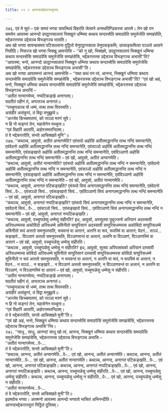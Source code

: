 ```yaml
---
title: ०२ २ आनन्दभद्देकरत्तसुत्तम्

---
```


२७६. एवं मे सुतं – एकं समयं भगवा सावत्थियं विहरति जेतवने अनाथपिण्डिकस्स आरामे। तेन खो पन समयेन आयस्मा आनन्दो उपट्ठानसालायं भिक्खूनं धम्मिया कथाय सन्दस्सेति समादपेति समुत्तेजेति सम्पहंसेति, भद्देकरत्तस्स उद्देसञ्च विभङ्गञ्च भासति।  
अथ खो भगवा सायन्हसमयं पटिसल्लाना वुट्ठितो येनुपट्ठानसाला तेनुपसङ्कमि; उपसङ्कमित्वा पञ्ञत्ते आसने निसीदि। निसज्ज खो भगवा भिक्खू आमन्तेसि – ‘‘को नु खो, भिक्खवे, उपट्ठानसालायं भिक्खूनं धम्मिया कथाय सन्दस्सेसि समादपेसि समुत्तेजेसि सम्पहंसेसि, भद्देकरत्तस्स उद्देसञ्च विभङ्गञ्च अभासी’’ति? ‘‘आयस्मा, भन्ते, आनन्दो उपट्ठानसालायं भिक्खूनं धम्मिया कथाय सन्दस्सेसि समादपेसि समुत्तेजेसि सम्पहंसेसि, भद्देकरत्तस्स उद्देसञ्च विभङ्गञ्च अभासी’’ति।  
अथ खो भगवा आयस्मन्तं आनन्दं आमन्तेसि – ‘‘यथा कथं पन त्वं, आनन्द, भिक्खूनं धम्मिया कथाय सन्दस्सेसि समादपेसि समुत्तेजेसि सम्पहंसेसि , भद्देकरत्तस्स उद्देसञ्च विभङ्गञ्च अभासी’’ति? ‘‘एवं खो अहं, भन्ते, भिक्खूनं धम्मिया कथाय सन्दस्सेसिं समादपेसिं समुत्तेजेसिं सम्पहंसेसिं, भद्देकरत्तस्स उद्देसञ्च विभङ्गञ्च अभासिं –  
‘‘अतीतं नान्वागमेय्य, नप्पटिकङ्खे अनागतम्।  
यदतीतं पहीनं तं, अप्पत्तञ्च अनागतं॥  
‘‘पच्चुप्पन्नञ्च यो धम्मं, तत्थ तत्थ विपस्सति।  
असंहीरं असंकुप्पं, तं विद्वा मनुब्रूहये॥  
‘‘अज्जेव किच्चमातप्पं, को जञ्ञा मरणं सुवे।  
न हि नो सङ्गरं तेन, महासेनेन मच्चुना॥  
‘‘एवं विहारिं आतापिं, अहोरत्तमतन्दितम्।  
तं वे भद्देकरत्तोति, सन्तो आचिक्खते मुनि’’॥  
२७७. ‘‘कथञ्च, आवुसो, अतीतं अन्वागमेति? एवंरूपो अहोसिं अतीतमद्धानन्ति तत्थ नन्दिं समन्वानेति, एवंवेदनो अहोसिं अतीतमद्धानन्ति तत्थ नन्दिं समन्वानेति, एवंसञ्ञो अहोसिं अतीतमद्धानन्ति तत्थ नन्दिं समन्वानेति, एवंसङ्खारो अहोसिं अतीतमद्धानन्ति तत्थ नन्दिं समन्वानेति, एवंविञ्ञाणो अहोसिं अतीतमद्धानन्ति तत्थ नन्दिं समन्वानेति – एवं खो, आवुसो, अतीतं अन्वागमेति।  
‘‘कथञ्च, आवुसो, अतीतं नान्वागमेति? एवंरूपो अहोसिं अतीतमद्धानन्ति तत्थ नन्दिं न समन्वानेति, एवंवेदनो अहोसिं अतीतमद्धानन्ति तत्थ नन्दिं न समन्वानेति, एवंसञ्ञो अहोसिं अतीतमद्धानन्ति तत्थ नन्दिं न समन्वानेति, एवंसङ्खारो अहोसिं अतीतमद्धानन्ति तत्थ नन्दिं न समन्वानेति, एवंविञ्ञाणो अहोसिं अतीतमद्धानन्ति तत्थ नन्दिं न समन्वानेति – एवं खो, आवुसो, अतीतं नान्वागमेति।  
‘‘कथञ्च, आवुसो, अनागतं पटिकङ्खति? एवंरूपो सियं अनागतमद्धानन्ति तत्थ नन्दिं समन्वानेति, एवंवेदनो सियं…पे॰… एवंसञ्ञो सियं… एवंसङ्खारो सियं… एवंविञ्ञाणो सियं अनागतमद्धानन्ति तत्थ नन्दिं समन्वानेति – एवं खो, आवुसो, अनागतं पटिकङ्खति।  
‘‘कथञ्च, आवुसो, अनागतं नप्पटिकङ्खति? एवंरूपो सियं अनागतमद्धानन्ति तत्थ नन्दिं न समन्वानेति, एवंवेदनो सियं…पे॰… एवंसञ्ञो सियं… एवंसङ्खारो सियं… एवंविञ्ञाणो सियं अनागतमद्धानन्ति तत्थ नन्दिं न समन्वानेति – एवं खो, आवुसो, अनागतं नप्पटिकङ्खति।  
‘‘कथञ्च, आवुसो, पच्चुप्पन्नेसु धम्मेसु संहीरति? इध, आवुसो, अस्सुतवा पुथुज्जनो अरियानं अदस्सावी अरियधम्मस्स अकोविदो अरियधम्मे अविनीतो सप्पुरिसानं अदस्सावी सप्पुरिसधम्मस्स अकोविदो सप्पुरिसधम्मे अविनीतो रूपं अत्ततो समनुपस्सति, रूपवन्तं वा अत्तानं, अत्तनि वा रूपं, रूपस्मिं वा अत्तानं; वेदनं… सञ्ञं… सङ्खारे… विञ्ञाणं अत्ततो समनुपस्सति, विञ्ञाणवन्तं वा अत्तानं, अत्तनि वा विञ्ञाणं, विञ्ञाणस्मिं वा अत्तानं – एवं खो, आवुसो, पच्चुप्पन्नेसु धम्मेसु संहीरति।  
‘‘कथञ्च , आवुसो, पच्चुप्पन्नेसु धम्मेसु न संहीरति? इध, आवुसो, सुतवा अरियसावको अरियानं दस्सावी अरियधम्मस्स कोविदो अरियधम्मे सुविनीतो सप्पुरिसानं दस्सावी सप्पुरिसधम्मस्स कोविदो सप्पुरिसधम्मे सुविनीतो न रूपं अत्ततो समनुपस्सति, न रूपवन्तं वा अत्तानं, न अत्तनि वा रूपं, न रूपस्मिं वा अत्तानं; न वेदनं… न सञ्ञं… न सङ्खारे… न विञ्ञाणं अत्ततो समनुपस्सति, न विञ्ञाणवन्तं वा अत्तानं, न अत्तनि वा विञ्ञाणं, न विञ्ञाणस्मिं वा अत्तानं – एवं खो, आवुसो, पच्चुप्पन्नेसु धम्मेसु न संहीरति।  
‘‘अतीतं नान्वागमेय्य, नप्पटिकङ्खे अनागतम्।  
यदतीतं पहीनं तं, अप्पत्तञ्च अनागतं॥  
‘‘पच्चुप्पन्नञ्च यो धम्मं, तत्थ तत्थ विपस्सति।  
असंहीरं असंकुप्पं, तं विद्वा मनुब्रूहये॥  
‘‘अज्जेव किच्चमातप्पं, को जञ्ञा मरणं सुवे।  
न हि नो सङ्गरं तेन, महासेनेन मच्चुना॥  
‘‘एवं विहारिं आतापिं, अहोरत्तमतन्दितम्।  
तं वे भद्देकरत्तोति, सन्तो आचिक्खते मुनी’’ति॥  
‘‘एवं खो अहं, भन्ते, भिक्खूनं धम्मिया कथाय सन्दस्सेसिं समादपेसिं समुत्तेजेसिं सम्पहंसेसिं, भद्देकरत्तस्स उद्देसञ्च विभङ्गञ्च अभासि’’न्ति।  
२७८. ‘‘साधु , साधु, आनन्द! साधु खो त्वं, आनन्द, भिक्खूनं धम्मिया कथाय सन्दस्सेसि समादपेसि समुत्तेजेसि सम्पहंसेसि, भद्देकरत्तस्स उद्देसञ्च विभङ्गञ्च अभासि –  
‘‘अतीतं नान्वागमेय्य…पे॰…  
तं वे भद्देकरत्तोति, सन्तो आचिक्खते मुनी’’ति॥  
‘‘कथञ्च, आनन्द, अतीतं अन्वागमेति…पे॰… एवं खो, आनन्द, अतीतं अन्वागमेति। कथञ्च, आनन्द, अतीतं नान्वागमेति…पे॰… एवं खो, आनन्द, अतीतं नान्वागमेति। कथञ्च, आनन्द, अनागतं पटिकङ्खति…पे॰… एवं खो, आनन्द, अनागतं पटिकङ्खति। कथञ्च, आनन्द, अनागतं नप्पटिकङ्खति…पे॰… एवं खो, आनन्द, अनागतं नप्पटिकङ्खति। कथञ्च, आनन्द, पच्चुप्पन्नेसु धम्मेसु संहीरति…पे॰… एवं खो, आनन्द, पच्चुप्पन्नेसु धम्मेसु संहीरति। कथञ्च, आनन्द, पच्चुप्पन्नेसु धम्मेसु न संहीरति…पे॰… एवं खो, आनन्द, पच्चुप्पन्नेसु धम्मेसु न संहीरति।  
‘‘अतीतं नान्वागमेय्य…पे॰…  
तं वे भद्देकरत्तोति, सन्तो आचिक्खते मुनी’’ति॥  
इदमवोच भगवा। अत्तमनो आयस्मा आनन्दो भगवतो भासितं अभिनन्दीति।  
आनन्दभद्देकरत्तसुत्तं निट्ठितं दुतियम्।  

